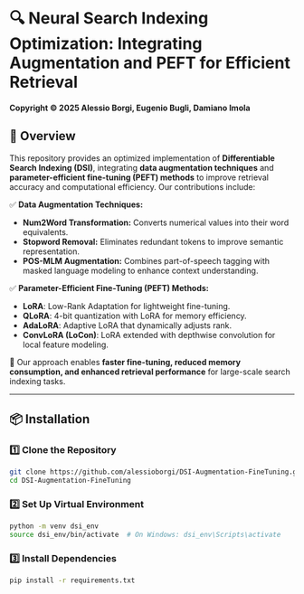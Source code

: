 # 🔍 Neural Search Indexing Optimization: Integrating Augmentation and PEFT for Efficient Retrieval

#### Copyright © 2025 Alessio Borgi, Eugenio Bugli, Damiano Imola

## 📌 Overview  
This repository provides an optimized implementation of **Differentiable Search Indexing (DSI)**, integrating **data augmentation techniques** and **parameter-efficient fine-tuning (PEFT) methods** to improve retrieval accuracy and computational efficiency. Our contributions include:  

✅ **Data Augmentation Techniques:**  
- **Num2Word Transformation:** Converts numerical values into their word equivalents.  
- **Stopword Removal:** Eliminates redundant tokens to improve semantic representation.  
- **POS-MLM Augmentation:** Combines part-of-speech tagging with masked language modeling to enhance context understanding.  

✅ **Parameter-Efficient Fine-Tuning (PEFT) Methods:**  
- **LoRA**: Low-Rank Adaptation for lightweight fine-tuning.  
- **QLoRA**: 4-bit quantization with LoRA for memory efficiency.  
- **AdaLoRA**: Adaptive LoRA that dynamically adjusts rank.  
- **ConvLoRA (LoCon)**: LoRA extended with depthwise convolution for local feature modeling.  

🚀 Our approach enables **faster fine-tuning, reduced memory consumption, and enhanced retrieval performance** for large-scale search indexing tasks.  

---

## 📦 Installation  

### 1️⃣ Clone the Repository  
```bash
git clone https://github.com/alessioborgi/DSI-Augmentation-FineTuning.git
cd DSI-Augmentation-FineTuning
```
### 2️⃣ Set Up Virtual Environment
```bash
python -m venv dsi_env
source dsi_env/bin/activate  # On Windows: dsi_env\Scripts\activate
```

### 3️⃣ Install Dependencies
```bash
pip install -r requirements.txt
```

